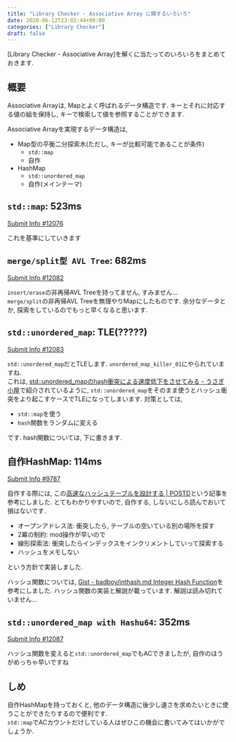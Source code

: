 ```yaml
---
title: "Library Checker - Associative Array に関するいろいろ"
date: 2020-06-12T23:02:44+09:00
categories: ["Library Checker"]
draft: false
---
```


[Library Checker - Associative Array]を解くに当たってのいろいろをまとめておきます.

## 概要

Associative Arrayは, Mapとよく呼ばれるデータ構造です. キーとそれに対応する値の組を保持し, キーで検索して値を参照することができます.

Associative Arrayを実現するデータ構造は,

- Map型の平衡二分探索木(ただし, キーが比較可能であることが条件)
  - `std::map`
  - 自作
- HashMap
  - `std::unordered_map`
  - 自作(メインテーマ)


## `std::map`: 523ms

[Submit Info #12076](https://judge.yosupo.jp/submission/12076)

これを基準にしていきます

## `merge/split型 AVL Tree`: 682ms

[Submit Info #12082](https://judge.yosupo.jp/submission/12082)

`insert/erase`の非再帰AVL Treeを持ってません, すみません...  
`merge/split`の非再帰AVL Treeを無理やりMapにしたものです. 余分なデータとか, 探索をしているのでもっと早くなると思います.

## `std::unordered_map`: TLE(?????)

[Submit Info #12083](https://judge.yosupo.jp/submission/12083)

`std::unordered_map`だとTLEします. `unordered_map_killer_01`にやられていますね.  
これは, [std::unordered_mapのhash衝突による速度低下をさせてみる - うさぎ小屋](https://kimiyuki.net/blog/2017/03/08/unordered-map-hash-collision/)で紹介されているように, `std::unordered_map`をそのまま使うとハッシュ衝突をより起こすケースでTLEになってしまいます. 対策としては,

- `std::map`を使う
- `hash`関数をランダムに変える

です. hash関数については, 下に書きます.

## 自作HashMap: 114ms

[Submit Info #9787](https://judge.yosupo.jp/submission/9787)

自作する際には, この[高速なハッシュテーブルを設計する | POSTD](https://postd.cc/designing-a-fast-hash-table/)という記事を参考にしました. とてもわかりやすいので, 自作する, しないにしろ読んでおいて損はないです.

- オープンアドレス法: 衝突したら, テーブルの空いている別の場所を探す
- 2冪の制約: mod操作が早いので
- 線形探索法: 衝突したらインデックスをインクリメントしていって探索する
- ハッシュをメモしない

という方針で実装しました. 

ハッシュ関数については, [Gist - badboy/inthash.md Integer Hash Function](https://gist.github.com/badboy/6267743)を参考にしました. ハッシュ関数の実装と解説が載っています. 解説は読み切れていません...

## `std::unordered_map with Hashu64`: 352ms

[Submit Info #12087](https://judge.yosupo.jp/submission/12087)

ハッシュ関数を変えると`std::unordered_map`でもACできましたが, 自作のほうがめっちゃ早いですね

## しめ

自作HashMapを持っておくと, 他のデータ構造に後少し速さを求めたいときに使うことができたりするので便利です.  
`std::map`でACカウントだけしている人はぜひこの機会に書いてみてはいかがでしょうか.

